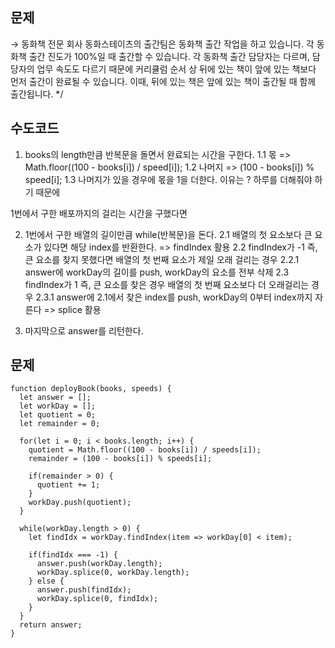 ## 문제

→ 동화책 전문 회사 동화스테이츠의 출간팀은 동화책 출간 작업을 하고 있습니다.
각 동화책 출간 진도가 100%일 때 출간할 수 있습니다.
각 동화책 출간 담당자는 다르며, 담당자의 업무 속도도 다르기 때문에 커리큘럼 순서 상 뒤에 있는 책이 앞에 있는 책보다
먼저 출간이 완료될 수 있습니다.
이때, 뒤에 있는 책은 앞에 있는 책이 출간될 때 함께 출간됩니다.
\*/

## 수도코드

1. books의 length만큼 반복문을 돌면서 완료되는 시간을 구한다.
   1.1 몫 => Math.floor((100 - books[i]) / speed[i]);
   1.2 나머지 => (100 - books[i]) % speed[i];
   1.3 나머지가 있을 경우에 몫을 1을 더한다. 이유는 ? 하루를 더해줘야 하기 때문에

1번에서 구한 배포까지의 걸리는 시간을 구했다면

2. 1번에서 구한 배열의 길이만큼 while(반복문)을 돈다.
   2.1 배열의 첫 요소보다 큰 요소가 있다면 해당 index를 반환한다. => findIndex 활용
   2.2 findIndex가 -1 즉, 큰 요소를 찾지 못했다면 배열의 첫 번째 요소가 제일 오래 걸리는 경우
   2.2.1 answer에 workDay의 길이를 push, workDay의 요소를 전부 삭제
   2.3 findIndex가 1 즉, 큰 요소를 찾은 경우 배열의 첫 번째 요소보다 더 오래걸리는 경우
   2.3.1 answer에 2.1에서 찾은 index를 push, workDay의 0부터 index까지 자른다 => splice 활용

3. 마지막으로 answer를 리턴한다.

## 문제

```
function deployBook(books, speeds) {
  let answer = [];
  let workDay = [];
  let quotient = 0;
  let remainder = 0;

  for(let i = 0; i < books.length; i++) {
    quotient = Math.floor((100 - books[i]) / speeds[i]);
    remainder = (100 - books[i]) % speeds[i];

    if(remainder > 0) {
      quotient += 1;
    }
    workDay.push(quotient);
  }

  while(workDay.length > 0) {
    let findIdx = workDay.findIndex(item => workDay[0] < item);

    if(findIdx === -1) {
      answer.push(workDay.length);
      workDay.splice(0, workDay.length);
    } else {
      answer.push(findIdx);
      workDay.splice(0, findIdx);
    }
  }
  return answer;
}
```
